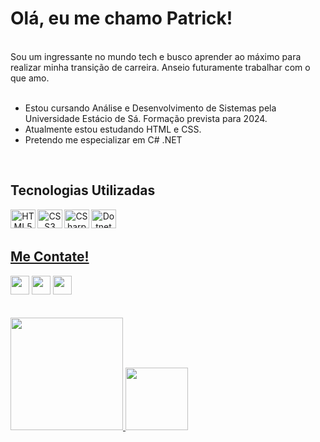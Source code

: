 <h1>Olá, eu me chamo Patrick!</h1>
</br>
<div>Sou um ingressante no mundo tech e busco aprender ao máximo para realizar minha transição de carreira. Anseio futuramente trabalhar com o que amo.</div>
</br>
<ul>
  <li> Estou cursando Análise e Desenvolvimento de Sistemas pela Universidade Estácio de Sá. Formação prevista para 2024. </li>
  <li> Atualmente estou estudando HTML e CSS. </li>
  <li> Pretendo me especializar em C# .NET </li>
</ul>

</br>

<h2>Tecnologias Utilizadas</h2>
<div align="center">
  <a href="//www.github.com/patrick-barbosa">
    
  <img align="left" alt="HTML5" height="30" width="40" src="https://cdn.jsdelivr.net/gh/devicons/devicon/icons/html5/html5-original.svg" />
  <img align="left" alt="CSS3" height="30" width="40" src="https://cdn.jsdelivr.net/gh/devicons/devicon/icons/css3/css3-original.svg" />          
  <img align="left" alt="CSharp" height="30" width="40" src="https://cdn.jsdelivr.net/gh/devicons/devicon/icons/csharp/csharp-original.svg" />
  <img align="left" alt="Dotnet" height="30" width="40" src="https://cdn.jsdelivr.net/gh/devicons/devicon/icons/dot-net/dot-net-original.svg" />
</div>

</br>
</br>

<h2> Me Contate! </h2>
<a href="https://www.linkedin.com/in/PO27" target="_blank"><img height="30" src="https://img.shields.io/badge/-LinkedIn-%230077B5?style=for-the-badge&logo=linkedin&logoColor=white" target="_blank"></a>
<a href="mailto:patrick.oliveira27@hotmail.com" target="_blank"><img height="30" src="https://img.shields.io/badge/Microsoft_Outlook-0078D4?style=for-the-badge&logo=microsoft-outlook&logoColor=white" target="_blank"></a> 
<a href="https://wa.me/5521966086050" target="_blank"><img height="30" src="https://img.shields.io/badge/WhatsApp-25D366?style=for-the-badge&logo=whatsapp&logoColor=white" target="_blank"></a> 
  
</br>
</br>  
</br>

<div align="left">
  <a href="https://github.com/Patrick-Barbosa">
  <img height="180em" src="https://github-readme-stats.vercel.app/api?username=patrick-barbosa&show_icons=true&theme=dracula&include_all_commits=true&count_private=true"/>
  <img height="100em" src="https://github-readme-stats.vercel.app/api/top-langs/?username=patrick-barbosa&layout=compact&langs_count=7&theme=dracula"/>
</div>

 
